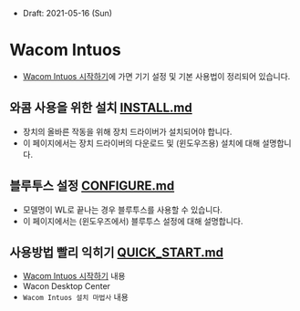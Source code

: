 * Draft: 2021-05-16 (Sun)

# Wacom Intuos

* [Wacom Intuos 시작하기](https://www.wacom.com/ko-kr/getting-started/wacom-intuos)에 가면 기기 설정 및 기본 사용법이 정리되어 있습니다.

## 와콤 사용을 위한 설치 [INSTALL.md](INSTALL.md)
* 장치의 올바른 작동을 위해 장치 드라이버가 설치되어야 합니다.
* 이 페이지에서는 장치 드라이버의 다운로드 및 (윈도우즈용) 설치에 대해 설명합니다.

## 블루투스 설정 [CONFIGURE.md](CONFIGURE.md)
* 모델명이 WL로 끝나는 경우 블루투스를 사용할 수 있습니다.
* 이 페이지에서는 (윈도우즈에서) 블루투스 설정에 대해 설명합니다.

## 사용방법 빨리 익히기 [QUICK_START.md](QUICK_START.md)
* [Wacom Intuos 시작하기](https://www.wacom.com/ko-kr/getting-started/wacom-intuos) 내용
* Wacon Desktop Center
* `Wacom Intuos 설치 마법사` 내용
